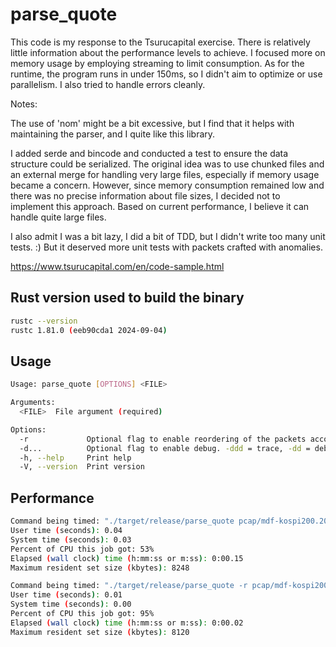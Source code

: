 # parse_quote

This code is my response to the Tsurucapital exercise. There is relatively
little information about the performance levels to achieve. I focused more
on memory usage by employing streaming to limit consumption. As for the
runtime, the program runs in under 150ms, so I didn't aim to optimize or
use parallelism. I also tried to handle errors cleanly.

Notes:

The use of 'nom' might be a bit excessive, but I find that it helps with
maintaining the parser, and I quite like this library.

I added serde and bincode and conducted a test to ensure the data structure
could be serialized. The original idea was to use chunked files and an
external merge for handling very large files, especially if memory usage
became a concern. However, since memory consumption remained low and there
was no precise information about file sizes, I decided not to implement
this approach. Based on current performance, I believe it can handle quite
large files.

I also admit I was a bit lazy, I did a bit of TDD, but I didn't write too
many unit tests. :)
But it deserved more unit tests with packets crafted with anomalies.

https://www.tsurucapital.com/en/code-sample.html

## Rust version used to build the binary

```bash
rustc --version
rustc 1.81.0 (eeb90cda1 2024-09-04)
```

## Usage

```bash
Usage: parse_quote [OPTIONS] <FILE>

Arguments:
  <FILE>  File argument (required)

Options:
  -r             Optional flag to enable reordering of the packets according to quote accept time
  -d...          Optional flag to enable debug. -ddd = trace, -dd = debug, -d = info, 0 = error
  -h, --help     Print help
  -V, --version  Print version
```

## Performance

```bash
Command being timed: "./target/release/parse_quote pcap/mdf-kospi200.20110216-0.pcap"
User time (seconds): 0.04
System time (seconds): 0.03
Percent of CPU this job got: 53%
Elapsed (wall clock) time (h:mm:ss or m:ss): 0:00.15
Maximum resident set size (kbytes): 8248
```

```bash
Command being timed: "./target/release/parse_quote -r pcap/mdf-kospi200.20110216-0.pcap"
User time (seconds): 0.01
System time (seconds): 0.00
Percent of CPU this job got: 95%
Elapsed (wall clock) time (h:mm:ss or m:ss): 0:00.02
Maximum resident set size (kbytes): 8120
```
